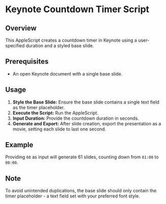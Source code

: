 # Keynote Countdown Timer Script

## Overview
This AppleScript creates a countdown timer in Keynote using a user-specified duration and a styled base slide.

## Prerequisites
- An open Keynote document with a single base slide.

## Usage
1. **Style the Base Slide:** Ensure the base slide contains a single text field as the timer placeholder.
2. **Execute the Script:** Run the AppleScript.
3. **Input Duration:** Provide the countdown duration in seconds.
4. **Generate and Export:** After slide creation, export the presentation as a movie, setting each slide to last one second.

## Example
Providing `60` as input will generate 61 slides, counting down from `01:00` to `00:00`.

## Note
To avoid unintended duplications, the base slide should only contain the timer placeholder - a text field set with your preferred font style.

